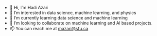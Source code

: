 - 👋 Hi, I’m Hadi Azari
- 👀 I’m interested in data science, machine learning, and physics
- 🌱 I’m currently learning data science and machine learning 
- 💞️ I’m looking to collaborate on machine learning and AI based projects.
- 📫 You can reach me at mazari@sfu.ca

<!---
mohazari/mohazari is a ✨ special ✨ repository because its `README.md` (this file) appears on your GitHub profile.
You can click the Preview link to take a look at your changes.
--->
